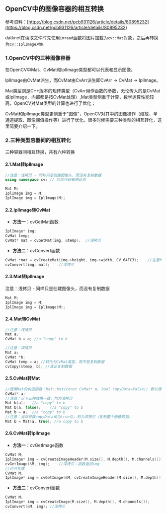 ## OpenCV中的图像容器的相互转换

参考资料：[https://blog.csdn.net/pcb931126/article/details/80895232](https://blog.csdn.net/pcb931126/article/details/80895232)

datknet在读取文件时先使用`imread`函数将图片加载为`cv::Mat`对象，之后再转换为`cv::IplImage对象`

### 1.OpenCV中的三种图像容器

在OpenCV中Mat、CvMat和IplImage类型都可以代表和显示图像。

IplImage由CvMat派生，而CvMat由CvArr派生即CvArr -> CvMat -> IplImage。

Mat类型则是C++版本的矩阵类型（CvArr用作函数的参数，无论传入的是CvMat或IplImage，内部都是按CvMat处理）,Mat类型侧重于计算，数学运算性能较高，OpenCV对Mat类型的计算也进行了优化；

CvMat和IplImage类型更侧重于"图像"，OpenCV对其中的图像操作（缩放、单通道提取、图像阈值操作等）进行了优化。很多时候需要三种类型的相互转化，这里简要介绍一下。

### 2.三种类型容器间的相互转化

三种容器间相互转换，共有六种转换

#### 2.1.Mat转IplImage

```cpp
//注意：浅拷贝 - 同样只是创建图像头，而没有复制数据
using namespace cv; // 后续代码省略此句

Mat M;
IplImage img = M;
IplImage img = IplImage(M);
```

#### 2.2.IplImage转CvMat

- **方法一**：cvGetMat函数

```cpp
IplImage* img;
CvMat temp;
CvMat* mat = cvGetMat(img, &temp);	//深拷贝
```

- **方法二**：cvConvert函数

```cpp
CvMat *mat = cvCreateMat(img->height, img->width, CV_64FC3);	//注意height和width的顺序
cvConvert(img, mat);	//深拷贝
```

#### 2.3.Mat转IplImage

注意：浅拷贝 - 同样只是创建图像头，而没有复制数据

```cpp
Mat M;
IplImage img = M;
IplImage img = IplImage(M);
```

#### 2.4.Mat转CvMat

```cpp
//注意：浅拷贝
Mat a;
CvMat b = a; //a "copy" to b

//注意：深拷贝
Mat a;
CvMat *b;
CvMat temp = a; //转化为CvMat类型，而不是复制数据
cvCopy(&temp, b); //真正复制数据
```

#### 2.5.CvMat转Mat

```cpp
//使用Mat的构造函数：Mat::Mat(const CvMat* m, bool copyData=false);	默认情况下copyData为false
CvMat* a;
//注意：以下三种效果一致，均为浅拷贝
Mat b(a);	//a "copy" to b
Mat b(a, false);	//a "copy" to b
Mat b = a;	//a "copy" to b
//注意：当将参数copyData设为true后，则为深拷贝（复制整个图像数据）
Mat b = Mat(a, true); //a copy to b
```

#### 2.6.CvMat转IplImage

- **方法一**：cvGetImage函数

```cpp
CvMat M;
IplImage* img = cvCreateImageHeader(M.size(), M.depth(), M.channels());
cvGetImage(&M, img);	//深拷贝：函数返回img
//也可写成
CvMat M;
IplImage* img = cvGetImage(&M, cvCreateImageHeader(M.size(), M.depth(), M.channels()));
```

- **方法二**：cvConvert函数

```cpp
CvMat M;
IplImage* img = cvCreateImage(M.size(), M.depth(), M.channels());
cvConvert(&M, img);	//深拷贝
```